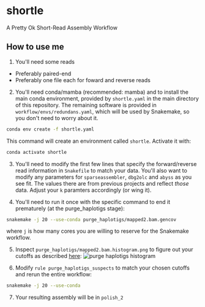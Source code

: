 # shortle
A Pretty Ok Short-Read Assembly Workflow


## How to use me
1. You'll need some reads
- Preferably paired-end
- Preferably one file each for foward and reverse reads

2. You'll need conda/mamba (recommended: mamba) and to install the main conda environment, provided by `shortle.yaml` in the main directory of this repository. The remaining software is provided in `workflow/envs/redundans.yaml`, which will be used by Snakemake, so you don't need to worry about it.
```bash
conda env create -f shortle.yaml
```
This command will create an environment called `shortle`. Activate it with:
```bash
conda activate shortle
```

3. You'll need to modify the first few lines that specify the forward/reverse read information in `Snakefile` to match your data. You'll also want to modify any parameters for `sparseassembler`, `dbg2olc` and `abyss` as you see fit. The values there are from previous projects and reflect _those_ data. Adjust your `k` paramters accordingly (or wing it).

4. You'll need to run it once with the specific command to end it prematurely (at the purge_haplotigs stage):
```bash
snakemake -j 20 --use-conda purge_haplotigs/mapped2.bam.gencov
```
where `j` is how many cores you are willing to reserve for the Snakemake workflow.

5. Inspect `purge_haplotigs/mapped2.bam.histogram.png` to figure out your cutoffs as described [here](https://bitbucket.org/mroachawri/purge_haplotigs/src/master/): ![purge haplotigs histogram](https://bitbucket.org/repo/Ej8Mz7/images/1039246939-coverage_histogram.png)

6. Modify `rule purge_haplotigs_suspects` to match your chosen cutoffs and rerun the entire workflow:
```bash
snakemake -j 20 --use-conda
```

7. Your resulting assembly will be in `polish_2`
